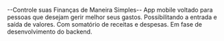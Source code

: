 --Controle suas Finanças de Maneira Simples--
App mobile voltado para pessoas que desejam gerir melhor seus gastos.
Possibilitando a entrada e saída de valores. Com somatório de receitas e despesas.
Em fase de desenvolvimento do backend.


